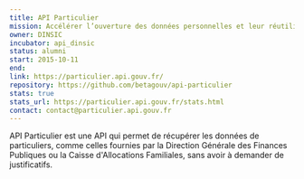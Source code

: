 ```yaml
---
title: API Particulier
mission: Accélérer l’ouverture des données personnelles et leur réutilisation pour simplifier les démarches
owner: DINSIC
incubator: api_dinsic
status: alumni
start: 2015-10-11
end:
link: https://particulier.api.gouv.fr/
repository: https://github.com/betagouv/api-particulier
stats: true
stats_url: https://particulier.api.gouv.fr/stats.html
contact: contact@particulier.api.gouv.fr
---
```


API Particulier est une API qui permet de récupérer les données de particuliers, comme celles fournies par la Direction Générale des Finances Publiques ou la Caisse d'Allocations Familiales, sans avoir à demander de justificatifs.
